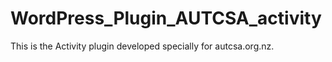 # WordPress_Plugin_AUTCSA_activity
This is the Activity plugin developed specially for autcsa.org.nz.
